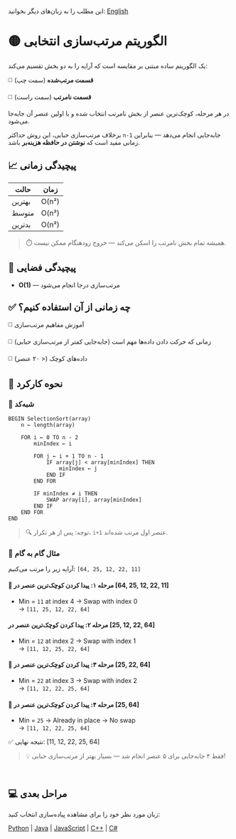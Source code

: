 این مطلب را به زبان‌های دیگر بخوانید: [English](/sorting/selection-sort/README.md)

# 🟡 الگوریتم مرتب‌سازی انتخابی

یک الگوریتم ساده مبتنی بر مقایسه است که آرایه را به دو بخش تقسیم می‌کند:

◻️  **قسمت مرتب‌شده** (سمت چپ)

◻️ **قسمت نامرتب** (سمت راست)

در هر مرحله، کوچک‌ترین عنصر از بخش نامرتب انتخاب شده و با اولین عنصر آن جابه‌جا می‌شود.

برخلاف مرتب‌سازی حبابی، این روش حداکثر `n-1` جابه‌جایی انجام می‌دهد — بنابراین زمانی مفید است که **نوشتن در حافظه هزینه‌بر** باشد.

## 📈 پیچیدگی زمانی

| حالت       | زمان        |
|-----------|------------|
| بهترین    | O(n²)      |
| متوسط     | O(n²)      |
| بدترین   | O(n²)      |

> ⏱️ همیشه تمام بخش نامرتب را اسکن می‌کند — خروج زودهنگام ممکن نیست.

## 💾 پیچیدگی فضایی
- **O(1)** — مرتب‌سازی درجا انجام می‌شود

## ✅ چه زمانی از آن استفاده کنیم؟
◻️ آموزش مفاهیم مرتب‌سازی

◻️ زمانی که حرکت دادن داده‌ها مهم است (جابه‌جایی کمتر از مرتب‌سازی حبابی)

◻️ داده‌های کوچک (< ۲۰ عنصر)

## 🔄 نحوه کارکرد

### 🧩 شبه‌کد

```text
BEGIN SelectionSort(array)
    n ← length(array)

    FOR i ← 0 TO n - 2
        minIndex ← i

        FOR j ← i + 1 TO n - 1
            IF array[j] < array[minIndex] THEN
                minIndex ← j
            END IF
        END FOR

        IF minIndex ≠ i THEN
            SWAP array[i], array[minIndex]
        END IF
    END FOR
END
```
> 🔍 توجه: پس از هر تکرار، `‭i+1‬` عنصر اول مرتب شده‌اند.

### 🔄 مثال گام به گام

آرایه زیر را مرتب می‌کنیم: `‭[64, 25, 12, 22, 11]‬`

#### 🔁 مرحله ۱: پیدا کردن کوچک‌ترین عنصر در ‭[64, 25, 12, 22, 11]‬

- Min = `11` at index 4 → Swap with index 0  
→ `[11, 25, 12, 22, 64]`

####  مرحله ۲: پیدا کردن کوچک‌ترین عنصر در ‭[25, 12, 22, 64]‬
- Min = `12` at index 2 → Swap with index 1  
→ `[11, 12, 25, 22, 64]`

#### 🔁 مرحله ۳: پیدا کردن کوچک‌ترین عنصر در ‭[25, 22, 64]‬
- Min = `22` at index 3 → Swap with index 2  
→ `[11, 12, 22, 25, 64]`

#### 🔁 مرحله ۴: پیدا کردن کوچک‌ترین عنصر در ‭[25, 64]‬
- Min = `25` → Already in place → No swap  
→ `[11, 12, 22, 25, 64]`


✅ نتیجه نهایی: ‭[11, 12, 22, 25, 64]‬

> 💡 فقط ۴ جابه‌جایی برای ۵ عنصر انجام شد — بسیار بهتر از مرتب‌سازی حبابی! 

<br />

## 💻 مراحل بعدی

زبان مورد نظر خود را برای مشاهده پیاده‌سازی انتخاب کنید:

[Python](/sorting/selection-sort/python/selection_sort.py) | [Java](/sorting/selection-sort/java/SelectionSort.java) | [JavaScript](/sorting/selection-sort/javascript/selection-sort.js) | [C++](/sorting/selection-sort/c++/selection_sort.cpp) | [C#](/sorting/selection-sort/csharp/SelectionSort.cs)